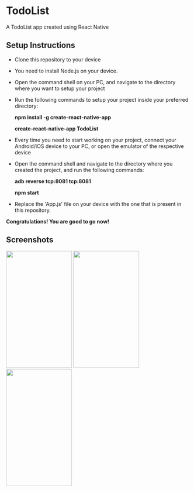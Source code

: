 # TodoList
A TodoList app created using React Native

## Setup Instructions

- Clone this repository to your device
- You need to install Node.js on your device.
- Open the command shell on your PC, and navigate to the directory where you want to setup your project
- Run the following commands to setup your project inside your preferred directory:

    **npm install -g create-react-native-app**
    
    **create-react-native-app TodoList**

- Every time you need to start working on your project, connect your Android/iOS device to your PC, or open the emulator of the respective device
- Open the command shell and navigate to the directory where you created the project, and run the following commands:

    **adb reverse tcp:8081 tcp:8081**
    
    **npm start**
    
- Replace the 'App.js' file on your device with the one that is present in this repository.

**Congratulations! You are good to go now!**

## Screenshots

<image src="https://user-images.githubusercontent.com/54185164/109448644-7309a280-7a6c-11eb-818a-a34761a79a03.png" height=320 width=180/>    <image src="https://user-images.githubusercontent.com/54185164/109448681-8583dc00-7a6c-11eb-84c5-f9fae5757692.png" height=320 width=180 />   <image src="https://user-images.githubusercontent.com/54185164/109448703-946a8e80-7a6c-11eb-91b7-48e30c0aaae6.png" height=320 width=180 />



